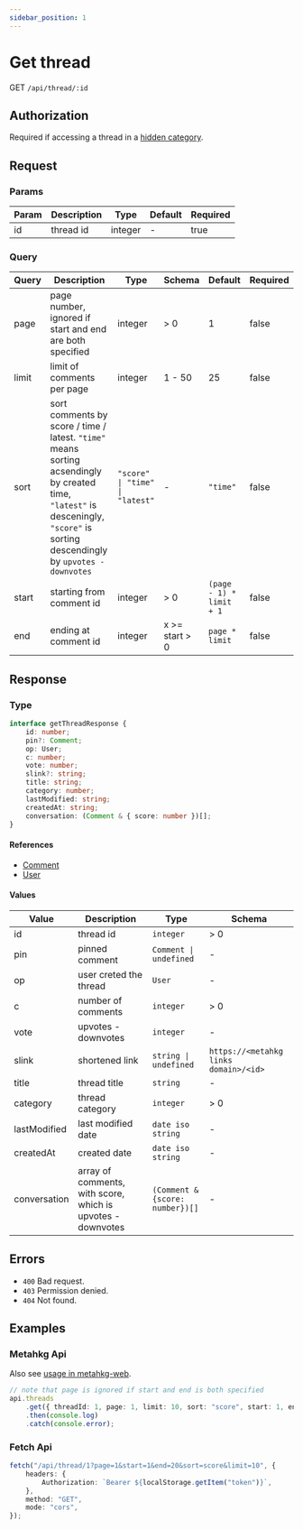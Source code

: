 ```yaml
---
sidebar_position: 1
---
```


# Get thread

GET `/api/thread/:id`

## Authorization

Required if accessing a thread in a [hidden category](../../../../customize/categories/hide).

## Request

### Params

| Param | Description | Type    | Default | Required |
| ----- | ----------- | ------- | ------- | -------- |
| id    | thread id   | integer | -       | true     |

### Query

| Query | Description                                                                                                                                                                       | Type                            | Schema         | Default                  | Required |
| ----- | --------------------------------------------------------------------------------------------------------------------------------------------------------------------------------- | ------------------------------- | -------------- | ------------------------ | -------- |
| page  | page number, ignored if start and end are both specified                                                                                                                          | integer                         | > 0            | 1                        | false    |
| limit | limit of comments per page                                                                                                                                                        | integer                         | 1 - 50         | 25                       | false    |
| sort  | sort comments by score / time / latest. `"time"` means sorting acsendingly by created time, `"latest"` is desceningly, `"score"` is sorting descendingly by `upvotes - downvotes` | `"score" \| "time" \| "latest"` | -              | `"time"`                 | false    |
| start | starting from comment id                                                                                                                                                          | integer                         | > 0            | `(page - 1) * limit + 1` | false    |
| end   | ending at comment id                                                                                                                                                              | integer                         | x >= start > 0 | `page * limit`           | false    |

## Response

### Type

```typescript
interface getThreadResponse {
    id: number;
    pin?: Comment;
    op: User;
    c: number;
    vote: number;
    slink?: string;
    title: string;
    category: number;
    lastModified: string;
    createdAt: string;
    conversation: (Comment & { score: number })[];
}
```

#### References

-   [Comment](../types/comment)
-   [User](../types/user)

#### Values

| Value        | Description                                                 | Type                            | Schema                                |
| ------------ | ----------------------------------------------------------- | ------------------------------- | ------------------------------------- |
| id           | thread id                                                   | `integer`                       | > 0                                   |
| pin          | pinned comment                                              | `Comment \| undefined`          | -                                     |
| op           | user creted the thread                                      | `User`                          | -                                     |
| c            | number of comments                                          | `integer`                       | > 0                                   |
| vote         | upvotes - downvotes                                         | `integer`                       | -                                     |
| slink        | shortened link                                              | `string \| undefined`           | `https://<metahkg links domain>/<id>` |
| title        | thread title                                                | `string`                        | -                                     |
| category     | thread category                                             | `integer`                       | > 0                                   |
| lastModified | last modified date                                          | `date iso string`               | -                                     |
| createdAt    | created date                                                | `date iso string`               | -                                     |
| conversation | array of comments, with score, which is upvotes - downvotes | `(Comment & {score: number})[]` | -                                     |

## Errors

-   `400` Bad request.
-   `403` Permission denied.
-   `404` Not found.

## Examples

### Metahkg Api

Also see [usage in metahkg-web](https://gitlab.com/metahkg/metahkg-web/-/blob/dev/src/components/conversation/functions/update.tsx#L31).

```typescript
// note that page is ignored if start and end is both specified
api.threads
    .get({ threadId: 1, page: 1, limit: 10, sort: "score", start: 1, end: 20 })
    .then(console.log)
    .catch(console.error);
```

### Fetch Api

```typescript
fetch("/api/thread/1?page=1&start=1&end=20&sort=score&limit=10", {
    headers: {
        Authorization: `Bearer ${localStorage.getItem("token")}`,
    },
    method: "GET",
    mode: "cors",
});
```
